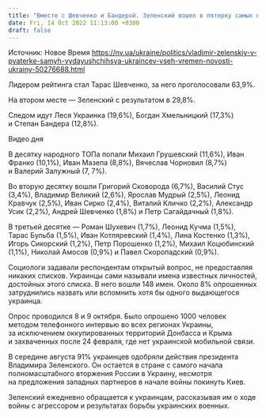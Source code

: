 ```yaml
---
title: "Вместе с Шевченко и Бандерой. Зеленский вошел в пятерку самых выдающихся украинцев — опрос Рейтинга"
date: Fri, 14 Oct 2022 11:13:00 +0300
draft: false
---
```

Источник: Новое Время https://nv.ua/ukraine/politics/vladimir-zelenskiy-v-pyaterke-samyh-vydayushchihsya-ukraincev-vseh-vremen-novosti-ukrainy-50276688.html


 Лидером рейтинга стал Тарас Шевченко, за него проголосовали 63,9%.

На втором месте — Зеленский с результатом в 29,8%.

Следом идут Леся Украинка (19,6%), Богдан Хмельницкий (17,3%) и Степан Бандера (12,8%).

 Видео дня   

В десятку народного ТОПа попали Михаил Грушевский (11,6%), Иван Франко (10,1%), Иван Мазепа (8,8%), Вячеслав Чорновил (8,7%) и Валерий Залужный (7, 7%).

Во вторую десятку вошли Григорий Сковорода (6,7%), Василий Стус (3,4%), Владимир Великий (2,6%), Ярослав Мудрый (2,5%), Леонид Кравчук (2,5%), Иван Сирко (2,4%), Виталий Кличко (2,2%), Александр Усик (2,2%), Андрей Шевченко (1,8%) и Петр Сагайдачный (1,8%).

 В третьей десятке — Роман Шухевич (1,7%), Леонид Кучма (1,5%), Тарас Бульба (1,5%), Иван Котляревский (1,4%), Лина Костенко (1,3%), Игорь Сикорский (1,2%), Петр Порошенко (1,2%), Михаил Коцюбинский (1,1%), Николай Амосов (0,9%) и Павел Скоропадский (0,9%).

Социологи задавали респондентам открытый вопрос, не предоставляя никаких списков. Украинцы сами называли имена известных личностей, достойных этого списка. В него вошли 148 имен. Около 8% опрошенных затруднились назвать или вспомнить хотя бы одного выдающегося украинца.

Опрос проводился 8 и 9 октября. Было опрошено 1000 человек методом телефонного интервью во всех регионах Украины, за исключением оккупированных территорий Донбасса и Крыма и захваченных после 24 февраля, где нет украинской мобильной связи.

В середине августа 91% украинцев одобряли действия президента Владимира Зеленского. Он остается в стране с самого начала полномасштабного вторжения России в Украину, несмотря на предложения западных партнеров в начале войны покинуть Киев.

Зеленский ежедневно обращается к украинцам, рассказывая им о ходе войны с агрессором и результатах борьбы украинских военных.
